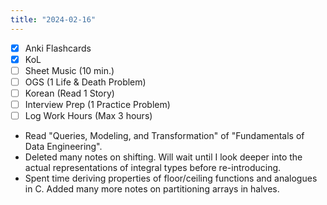 ```yaml
---
title: "2024-02-16"
---
```


- [x] Anki Flashcards
- [x] KoL
- [ ] Sheet Music (10 min.)
- [ ] OGS (1 Life & Death Problem)
- [ ] Korean (Read 1 Story)
- [ ] Interview Prep (1 Practice Problem)
- [ ] Log Work Hours (Max 3 hours)

* Read "Queries, Modeling, and Transformation" of "Fundamentals of Data Engineering".
* Deleted many notes on shifting. Will wait until I look deeper into the actual representations of integral types before re-introducing.
* Spent time deriving properties of floor/ceiling functions and analogues in C. Added many more notes on partitioning arrays in halves.